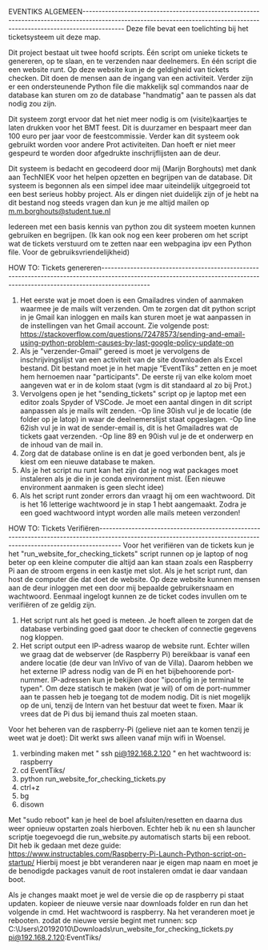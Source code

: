 EVENTIKS ALGEMEEN-------------------------------------------------------------------------------------------------------------------------------------------------------------------------
Deze file bevat een toelichting bij het ticketsysteem uit deze map. 

Dit project bestaat uit twee hoofd scripts. Één script om unieke tickets te genereren, op te slaan, en te verzenden naar deelnemers. En één script die een website runt. Op deze website 
kun je de geldigheid van tickets checken. Dit doen de mensen aan de ingang van een activiteit.
Verder zijn er een ondersteunende Python file die makkelijk sql commandos naar de database kan sturen om zo de database "handmatig" aan te passen als dat nodig zou zijn.

Dit systeem zorgt ervoor dat het niet meer nodig is om (visite)kaartjes te laten drukken voor het BMT feest. Dit is duurzamer en bespaart meer dan 100 euro per jaar voor de feestcommissie. 
Verder kan dit systeem ook gebruikt worden voor andere Prot activiteiten. Dan hoeft er niet meer gespeurd te worden door afgedrukte inschrijflijsten aan de deur.

Dit systeem is bedacht en gecodeerd door mij (Marijn Borghouts) met dank aan TechNIEK voor het helpen opzetten en begrijpen van de database.
Dit systeem is begonnen als een simpel idee maar uiteindelijk uitgegroeid tot een best serieus hobby project. Als er dingen niet duidelijk zijn of je hebt na dit bestand nog steeds vragen 
dan kun je me altijd mailen op m.m.borghouts@student.tue.nl 

Iedereen met een basis kennis van python zou dit systeem moeten 
kunnen gebruiken en begrijpen. (Ik kan ook nog een keer proberen om het script wat de tickets verstuurd om te zetten naar een webpagina ipv een Python file. Voor de gebruiksvriendelijkheid)

HOW TO: Tickets genereren---------------------------------------------------------------------------------------------------------------------------------------------------------------------------

1.	Het eerste wat je moet doen is een Gmailadres vinden of aanmaken waarmee je de mails wilt verzenden. Om te zorgen dat dit python script in je Gmail kan inloggen en mails kan sturen 
	moet je wat aanpassen in de instellingen van het Gmail account. Zie volgende post: https://stackoverflow.com/questions/72478573/sending-and-email-using-python-problem-causes-by-last-google-policy-update-on
2.	Als je "verzender-Gmail" gereed is moet je vervolgens de inschrijvingslijst van een activiteit van de site downloaden als Excel bestand. Dit bestand moet je in het
	mapje “EventTiks” zetten en je moet hem hernoemen naar "participants". De eerste rij van elke kolom moet aangeven wat er in de kolom staat (vgm is dit standaard al zo bij Prot.)
3.	Vervolgens open je het "sending_tickets" script op je laptop met een editor zoals Spyder of VSCode. Je moet een aantal dingen in dit script aanpassen als je mails wilt zenden.
	-Op line 30ish vul je de locatie (de folder op je latop) in waar de deelnemerslijst staat opgeslagen.
	-Op line 62ish vul je in wat de sender-email is, dit is het Gmailadres wat de tickets gaat verzenden. 
	-Op line 89 en 90ish vul je de et onderwerp en de inhoud van de mail in.
4.	Zorg dat de database online is en dat je goed verbonden bent, als je kiest om een nieuwe database te maken.
5.	Als je het script nu runt kan het zijn dat je nog wat packages moet instaleren als je die in je conda environment mist. (Een nieuwe environment aanmaken is geen slecht idee)
6.	Als het script runt zonder errors dan vraagt hij om een wachtwoord. Dit is het 16 letterige wachtwoord je in stap 1 hebt aangemaakt. Zodra je een goed wachtwoord
	intypt worden alle mails meteen verzonden! 




HOW TO: Tickets Verifiëren-------------------------------------------------------------------------------------------------------------------------------------------------------------------
Voor het verifiëren van de tickets kun je het "run_website_for_checking_tickets" script runnen op je laptop of nog beter op een kleine computer die altijd aan kan staan zoals
een Raspberry Pi aan de stroom ergens in een kastje met slot. Als je het script runt, dan host de computer die dat doet de website. Op deze website kunnen mensen aan de deur inloggen
met een door mij bepaalde gebruikersnaam en wachtwoord. Eenmaal ingelogt kunnen ze de ticket codes invullen om te verifiëren of ze geldig zijn.  

1. Het script runt als het goed is meteen. Je hoeft alleen te zorgen dat de database verbinding goed gaat door te checken of connectie gegevens nog kloppen.
2. Het script output een IP-adress waarop de website runt. Echter willen we graag dat de webserver (de Raspberry Pi) bereikbaar is vanaf een andere locatie (de deur van InVivo of van
   de Villa). Daarom hebben we het externe IP adress nodig van de Pi en het bijbehoorende port-nummer. IP-adressen kun je bekijken door "ipconfig in je terminal te typen". Om deze statisch
   te maken (wat je wil) of om de port-nummer aan te passen heb je toegang tot de modem nodig. Dit is niet mogelijk op de uni, tenzij de Intern van het bestuur dat weet te fixen. Maar ik
   vrees dat de Pi dus bij iemand thuis zal moeten staan.

Voor het beheren van de raspberry-Pi (gelieve niet aan te komen tenzij je weet wat je doet):
Dit werkt sws alleen vanaf mijn wifi in Woensel.
1. verbinding maken met "  ssh pi@192.168.2.120  " en het wachtwoord is: raspberry
2. cd EventTiks/
3. python run_website_for_checking_tickets.py
4. ctrl+z
5. bg
6. disown

Met "sudo reboot" kan je heel de boel afsluiten/resetten en daarna dus weer opnieuw opstarten zoals hierboven.
Echter heb ik nu een sh launcher scriptje toegevoegd die run_website.py automatisch starts bij een reboot.
Dit heb ik gedaan met deze guide: https://www.instructables.com/Raspberry-Pi-Launch-Python-script-on-startup/
Hierbij moest je bbt veranderen naar je eigen map naam en moet je de benodigde packages vanuit de root instaleren omdat ie daar vandaan boot.

Als je changes maakt moet je wel de versie die op de raspberry pi staat updaten.
kopieer de nieuwe versie naar downloads folder en run dan het volgende in cmd.
Het wachtwoord is raspberry. Na het veranderen moet je rebooten. zodat de nieuwe versie begint met runnen:
scp C:\Users\20192010\Downloads\run_website_for_checking_tickets.py pi@192.168.2.120:EventTiks/
